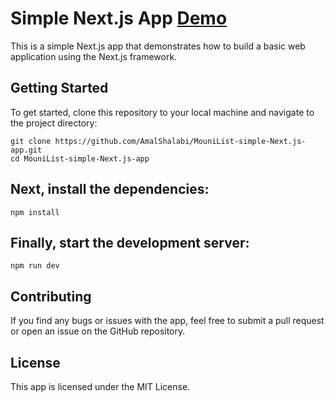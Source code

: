 # Simple Next.js App <a href="https://keyword-extractor-amalsh.vercel.app/" target="_blank">Demo</a>  
This is a simple Next.js app that demonstrates how to build a basic web application using the Next.js framework.

## Getting Started
To get started, clone this repository to your local machine and navigate to the project directory:
```
git clone https://github.com/AmalShalabi/MouniList-simple-Next.js-app.git
cd MouniList-simple-Next.js-app
```
## Next, install the dependencies:

```
npm install
```
## Finally, start the development server:

```
npm run dev
```

## Contributing
If you find any bugs or issues with the app, feel free to submit a pull request or open an issue on the GitHub repository.

## License
This app is licensed under the MIT License.
